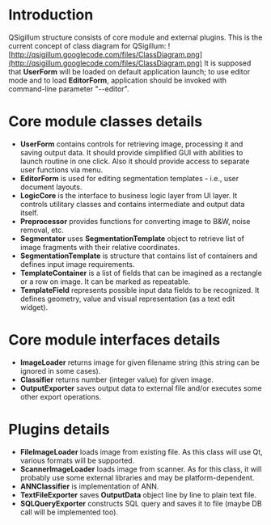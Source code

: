 # Introduction #
QSigillum structure consists of core module and external plugins.
This is the current concept of class diagram for QSigillum:
![http://qsigillum.googlecode.com/files/ClassDiagram.png](http://qsigillum.googlecode.com/files/ClassDiagram.png)
It is supposed that **UserForm** will be loaded on default application launch; to use editor mode and to load **EditorForm**, application should be invoked with command-line parameter "--editor".


# Core module classes details #
  * **UserForm** contains controls for retrieving image, processing it and saving output data. It should provide simplified GUI with abilities to launch routine in one click. Also it should provide access to separate user functions via menu.
  * **EditorForm** is used for editing segmentation templates - i.e., user document layouts.
  * **LogicCore** is the interface to business logic layer from UI layer. It controls utilitary classes and contains intermediate and output data itself.
  * **Preprocessor** provides functions for converting image to B&W, noise removal, etc.
  * **Segmentator**  uses **SegmentationTemplate** object to retrieve list of image fragments with their relative coordinates.
  * **SegmentationTemplate** is structure that contains list of containers and defines input image requirements.
  * **TemplateContainer** is a list of fields that can be imagined as a rectangle or a row on image. It can be marked as repeatable.
  * **TemplateField** represents possible input data fields to be recognized. It defines geometry, value and visual representation (as a text edit widget).

# Core module interfaces details #
  * **ImageLoader** returns image for given filename string (this string can be ignored in some cases).
  * **Classifier** returns number (integer value) for given image.
  * **OutputExporter** saves output data to external file and/or executes some other export operations.

# Plugins details #
  * **FileImageLoader** loads image from existing file. As this class will use Qt, various formats will be supported.
  * **ScannerImageLoader** loads image from scanner. As for this class, it will probably use some external libraries and may be platform-dependent.
  * **ANNClassifier** is implementation of ANN.
  * **TextFileExporter** saves **OutputData** object line by line to plain text file.
  * **SQLQueryExporter** constructs SQL query and saves it to file (maybe DB call will be implemented too).